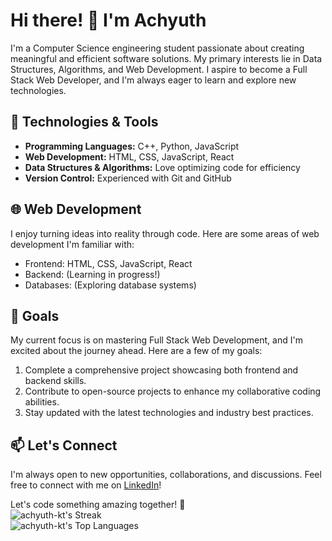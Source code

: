 # Hi there! 👋 I'm Achyuth

I'm a Computer Science engineering student passionate about creating meaningful and efficient software solutions. My primary interests lie in Data Structures, Algorithms, and Web Development. I aspire to become a Full Stack Web Developer, and I'm always eager to learn and explore new technologies.

## 🔧 Technologies & Tools

- **Programming Languages:** C++, Python, JavaScript
- **Web Development:** HTML, CSS, JavaScript, React
- **Data Structures & Algorithms:** Love optimizing code for efficiency
- **Version Control:** Experienced with Git and GitHub

## 🌐 Web Development

I enjoy turning ideas into reality through code. Here are some areas of web development I'm familiar with:

- Frontend: HTML, CSS, JavaScript, React
- Backend: (Learning in progress!)
- Databases: (Exploring database systems)

## 🚀 Goals

My current focus is on mastering Full Stack Web Development, and I'm excited about the journey ahead. Here are a few of my goals:

1. Complete a comprehensive project showcasing both frontend and backend skills.
2. Contribute to open-source projects to enhance my collaborative coding abilities.
3. Stay updated with the latest technologies and industry best practices.

## 📫 Let's Connect

I'm always open to new opportunities, collaborations, and discussions. Feel free to connect with me on [LinkedIn](your-linkedin-profile-url)!

Let's code something amazing together! 🚀       
![achyuth-kt's Streak](https://github-readme-streak-stats.herokuapp.com/?user=achyuth-k-t&theme=vue-dark&hide_border=true)    
![achyuth-kt's Top Languages](https://github-readme-stats.vercel.app/api/top-langs/?username=achyuth-k-t&theme=merko&show_icons=true&hide_border=false&layout=compact)
